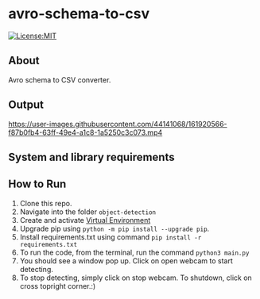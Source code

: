 # avro-schema-to-csv
[![License:MIT](https://img.shields.io/badge/License-MIT-green.svg)](https://github.com/nalindas9/object-detection/blob/master/LICENSE)

## About
Avro schema to CSV converter.

## Output

https://user-images.githubusercontent.com/44141068/161920566-f87b0fb4-63ff-49e4-a1c8-1a5250c3c073.mp4

## System and library requirements

## How to Run
1. Clone this repo. <br>
2. Navigate into the folder `object-detection` <br>
3. Create and activate [Virtual Environment](https://docs.python.org/3/library/venv.html) <br>
4. Upgrade pip using `python -m pip install --upgrade pip`.
5. Install requirements.txt using command `pip install -r requirements.txt`
6. To run the code, from the terminal, run the command `python3 main.py` <br>
7. You should see a window pop up. Click on open webcam to start detecting.
7. To stop detecting, simply click on stop webcam. To shutdown, click on cross topright corner.:)
